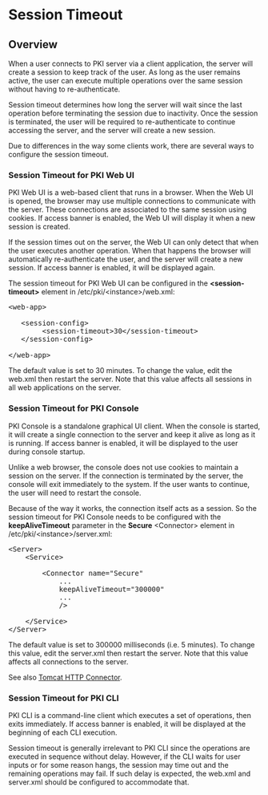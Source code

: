 Session Timeout
===============

## Overview

When a user connects to PKI server via a client application, the server will create a session to keep track of the user.
As long as the user remains active, the user can execute multiple operations over the same session without having to re-authenticate.

Session timeout determines how long the server will wait since the last operation before terminating the session due to inactivity.
Once the session is terminated, the user will be required to re-authenticate to continue accessing the server, and the server will create a new session.

Due to differences in the way some clients work, there are several ways to configure the session timeout.

### Session Timeout for PKI Web UI

PKI Web UI is a web-based client that runs in a browser.
When the Web UI is opened, the browser may use multiple connections to communicate with the server.
These connections are associated to the same session using cookies.
If access banner is enabled, the Web UI will display it when a new session is created.

If the session times out on the server, the Web UI can only detect that when the user executes another operation.
When that happens the browser will automatically re-authenticate the user, and the server will create a new session.
If access banner is enabled, it will be displayed again.

The session timeout for PKI Web UI can be configured in the **&lt;session-timeout&gt;** element in /etc/pki/&lt;instance&gt;/web.xml:

<pre>
&lt;web-app&gt;

   &lt;session-config&gt;
        &lt;session-timeout&gt;30&lt;/session-timeout&gt;
   &lt;/session-config&gt;

&lt;/web-app&gt;
</pre>

The default value is set to 30 minutes.
To change the value, edit the web.xml then restart the server.
Note that this value affects all sessions in all web applications on the server.

### Session Timeout for PKI Console

PKI Console is a standalone graphical UI client.
When the console is started, it will create a single connection to the server and keep it alive as long as it is running.
If access banner is enabled, it will be displayed to the user during console startup.

Unlike a web browser, the console does not use cookies to maintain a session on the server.
If the connection is terminated by the server, the console will exit immediately to the system.
If the user wants to continue, the user will need to restart the console.

Because of the way it works, the connection itself acts as a session.
So the session timeout for PKI Console needs to be configured with the **keepAliveTimeout** parameter
in the **Secure** &lt;Connector&gt; element in /etc/pki/&lt;instance&gt;/server.xml:

<pre>
&lt;Server&gt;
    &lt;Service&gt;

        &lt;Connector name="Secure"
            ...
            keepAliveTimeout="300000"
            ...
            /&gt;

    &lt;/Service&gt;
&lt;/Server&gt;
</pre>

The default value is set to 300000 milliseconds (i.e. 5 minutes).
To change this value, edit the server.xml then restart the server.
Note that this value affects all connections to the server.

See also [Tomcat HTTP Connector](https://tomcat.apache.org/tomcat-8.5-doc/config/http.html).

### Session Timeout for PKI CLI

PKI CLI is a command-line client which executes a set of operations, then exits immediately.
If access banner is enabled, it will be displayed at the beginning of each CLI execution.

Session timeout is generally irrelevant to PKI CLI since the operations are executed in sequence without delay.
However, if the CLI waits for user inputs or for some reason hangs, the session may time out
and the remaining operations may fail.
If such delay is expected, the web.xml and server.xml should be configured to accommodate that.

